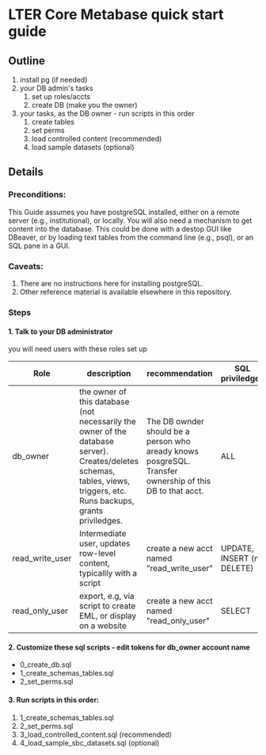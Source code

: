 # LTER Core Metabase quick start guide

## Outline
1. install pg (if needed)
2.  your DB admin's tasks
    1. set up roles/accts
    1. create DB (make you the owner)
3. your tasks, as the DB owner - run scripts in this order
    1. create tables 
    1. set perms 
    1. load controlled content (recommended)
    1. load sample datasets (optional)


## Details
### Preconditions:  
This Guide assumes you have postgreSQL installed, either on a remote server (e.g., institutional), or locally. You will also need a mechanism to get content into the database. This could be done with a destop GUI like DBeaver, or by loading text tables from the command line (e.g., psql), or an SQL pane in a GUI. 

### Caveats:
1. There are no instructions here for installing postgreSQL. 
1. Other reference material is available elsewhere in this repository.  

### Steps
#### 1. Talk to your DB administrator
you will need users with these roles set up


| Role | description | recommendation |  SQL priviledges |
|--|--|--|--|
| db_owner | the owner of this database (not necessarily the owner of the database server). Creates/deletes schemas, tables, views, triggers, etc. Runs backups, grants priviledges.  |  The DB ownder should be a person who aready knows posgreSQL. Transfer ownership of this DB to that acct.  | ALL  |
| read_write_user | Intermediate user, updates row-level content, typicallly with a script | create a new acct named "read_write_user" | UPDATE, INSERT (no DELETE) |
| read_only_user | export, e.g, via script to create EML, or display on a website | create a new acct named "read_only_user" | SELECT  |




#### 2. Customize these sql scripts - edit tokens for db_owner account name

- 0_create_db.sql 
- 1_create_schemas_tables.sql
- 2_set_perms.sql

#### 3. Run scripts in this order:
1. 1_create_schemas_tables.sql 
1. 2_set_perms.sql 
1. 3_load_controlled_content.sql (recommended)
1. 4_load_sample_sbc_datasets.sql (optional)
    
             
             
             
             

